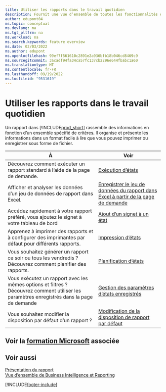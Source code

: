 ```yaml
---
title: Utiliser les rapports dans le travail quotidien
description: Fournit une vue d’ensemble de toutes les fonctionnalités de Business Intelligence et de création de rapports prises en charge dans le produit Business Central.
author: edupont04
ms.topic: conceptual
ms.devlang: na
ms.tgt_pltfrm: na
ms.workload: na
ms.search.keywords: feature overview
ms.date: 02/03/2022
ms.author: edupont
ms.openlocfilehash: 99ef7f561610c2891e2a936bfb18b046cd8469c9
ms.sourcegitcommit: 3acadf94fa34ca57fc137cb2296e644fbabc1a60
ms.translationtype: HT
ms.contentlocale: fr-FR
ms.lasthandoff: 09/19/2022
ms.locfileid: "9531619"
---
```

# <a name="use-reports-in-daily-work"></a>Utiliser les rapports dans le travail quotidien

Un rapport dans [!INCLUDE[prod_short](includes/prod_short.md)] rassemble des informations en fonction d’un ensemble spécifié de critères. Il organise et présente les informations dans un format facile à lire que vous pouvez imprimer ou enregistrer sous forme de fichier.  

| À | Voir |
| --- | --- |
| Découvrez comment exécuter un rapport standard à l’aide de la page de demande. | [Exécution d’états](ui-work-report.md) |
| Afficher et analyser les données d’un jeu de données de rapport dans Excel. | [Enregistrer le jeu de données du rapport dans Excel à partir de la page de demande](/dynamics365-release-plan/2021wave1/smb/dynamics365-business-central/save-report-dataset-excel-request-page) |
| Accédez rapidement à votre rapport préféré, vous ajoutez le signet à votre tableau de bord | [Ajout d’un signet à un état](ui-bookmarks.md) |
| Apprenez à imprimer des rapports et à configurer des imprimantes par défaut pour différents rapports. | [Impression d’états](ui-specify-printer-selection-reports.md#default) |
| Vous souhaitez générer un rapport ce soir ou tous les vendredis ? Découvrez comment planifier des rapports. | [Planification d’états](ui-work-report.md#ScheduleReport) |
| Vous exécutez un rapport avec les mêmes options et filtres ? Découvrez comment utiliser les paramètres enregistrés dans la page de demande | [Gestion des paramètres d’états enregistrés](reports-saving-reusing-settings.md)|
| Vous souhaitez modifier la disposition par défaut d’un rapport ? | [Modification de la disposition de rapport par défaut](ui-how-change-layout-currently-used-report.md) |

## <a name="see-related-microsoft-training"></a>Voir la [formation Microsoft](/training/paths/setup-reporting-dynamics-365-business-central/) associée

## <a name="see-also"></a>Voir aussi

[Présentation du rapport](reports-available-reports.md)  
[Vue d’ensemble de Business Intelligence et Reporting](ui-work-report.md)


[!INCLUDE[footer-include](includes/footer-banner.md)]

